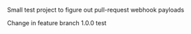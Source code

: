 Small test project to figure out pull-request webhook payloads

Change in feature branch 1.0.0 
test
